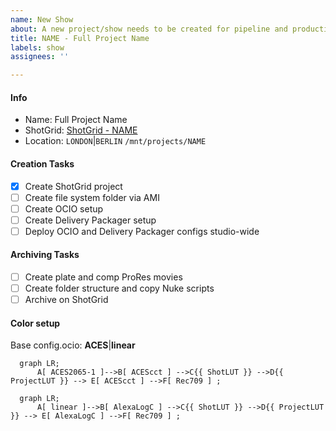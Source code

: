 ```yaml
---
name: New Show
about: A new project/show needs to be created for pipeline and production.
title: NAME - Full Project Name
labels: show
assignees: ''

---
```


#### Info

- Name: Full Project Name
- ShotGrid: [ShotGrid - NAME](https://automatik-vfx.shotgunstudio.com/page/project_overview?project_id=ID)
- Location: `LONDON`|`BERLIN` `/mnt/projects/NAME`

#### Creation Tasks

- [x] Create ShotGrid project
- [ ] Create file system folder via AMI
- [ ] Create OCIO setup
- [ ] Create Delivery Packager setup
- [ ] Deploy OCIO and Delivery Packager configs studio-wide

#### Archiving Tasks

- [ ] Create plate and comp ProRes movies
- [ ] Create folder structure and copy Nuke scripts
- [ ] Archive on ShotGrid

#### Color setup
Base config.ocio: **ACES**|**linear**

```mermaid
  graph LR;
      A[ ACES2065-1 ]-->B[ ACEScct ] -->C{{ ShotLUT }} -->D{{ ProjectLUT }} --> E[ ACEScct ] -->F[ Rec709 ] ;
```

```mermaid
  graph LR;
      A[ linear ]-->B[ AlexaLogC ] -->C{{ ShotLUT }} -->D{{ ProjectLUT }} --> E[ AlexaLogC ] -->F[ Rec709 ] ;
```
